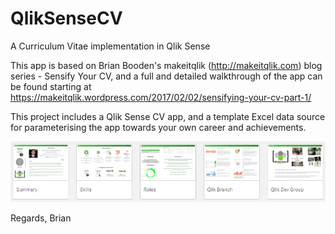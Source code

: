 # QlikSenseCV
A Curriculum Vitae implementation in Qlik Sense

This app is based on Brian Booden's makeitqlik (http://makeitqlik.com) blog series - Sensify Your CV, and a full and detailed walkthrough of the app can be found starting at https://makeitqlik.wordpress.com/2017/02/02/sensifying-your-cv-part-1/

This project includes a Qlik Sense CV app, and a template Excel data source for parameterising the app towards your own career and achievements.

![makeitqlik Qlik Sense CV Summary](https://raw.githubusercontent.com/brianbooden/QlikSenseCV/master/Makeitqlik%20Summary.PNG)

Regards,
Brian
